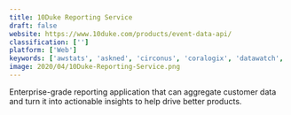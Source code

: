 ```yaml
---
title: 10Duke Reporting Service
draft: false 
website: https://www.10duke.com/products/event-data-api/
classification: ['']
platform: ['Web']
keywords: ['awstats', 'askned', 'circonus', 'coralogix', 'datawatch', 'domo', 'gooddata', 'interana', 'keen_io', 'kilometer.io', 'logmx', 'loom_systems', 'power_bi_for_office_365', 'redash', 'superset', 'tableau', 'tapclicks', 'zoho_analytics', 'mprove']
image: 2020/04/10Duke-Reporting-Service.png
---
```

Enterprise-grade reporting application that can aggregate customer data and turn it into actionable insights to help drive better products.